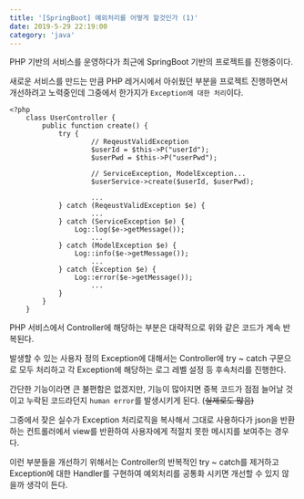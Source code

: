 ```yaml
---
title: '[SpringBoot] 예외처리를 어떻게 할것인가 (1)'
date: 2019-5-29 22:19:00
category: 'java'
---
```


PHP 기반의 서비스를 운영하다가 최근에 SpringBoot 기반의 프로젝트를 진행중이다.

새로운 서비스를 만드는 만큼 PHP 레거시에서 아쉬웠던 부분을 프로젝트 진행하면서 개선하려고 노력중인데 그중에서 한가지가 ``Exception에 대한 처리``이다.

```php{5,9}
<?php
    class UserController {
    	public function create() {
    		try {
    				// ReqeustValidException
    				$userId = $this->P("userId");
    				$userPwd = $this->P("userPwd");
    
    				// ServiceException, ModelException...
    				$userService->create($userId, $userPwd);
    				
    				...
    		} catch (ReqeustValidException $e) {
    				...
    		} catch (ServiceException $e) {
    			Log::log($e->getMessage());
    				...
    		} catch (ModelException $e) {
    			Log::info($e->getMessage());
    				...
    		} catch (Exception $e) {
    			Log::error($e->getMessage());
    				...
    		}
    	}
    }
 ```

PHP 서비스에서 Controller에 해당하는 부분은 대략적으로 위와 같은 코드가 계속 반복된다. 

발생할 수 있는 사용자 정의 Exception에 대해서는 Controller에 try ~ catch 구문으로 모두 처리하고 각 Exception에 해당하는 로그 레벨 설정 등 후속처리를 진행한다.

간단한 기능이라면 큰 불편함은 없겠지만, 기능이 많아지면 중복 코드가 점점 늘어날 것이고 누락된 코드라던지 ``human error``를 발생시키게 된다.
(~~실제로도 많음)~~

그중에서 잦은 실수가 Exception 처리로직을 복사해서 그대로 사용하다가 json을 반환하는 컨트롤러에서 view를 반환하여 사용자에게 적절치 못한 메시지를 보여주는 경우다.

이런 부분들을 개선하기 위해서는 Controller의 반복적인 try ~ catch를 제거하고 Exception에 대한 Handler를 구현하여 예외처리를 공통화 시키면 개선할 수 있지 않을까 생각이 든다.
